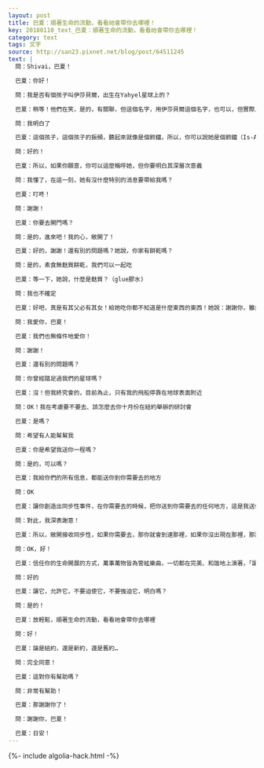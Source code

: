 ```yaml
---
layout: post
title: 巴夏：順著生命的流動，看看祂會帶你去哪裡！
key: 20180110_text_巴夏：順著生命的流動，看看祂會帶你去哪裡！
category: text
tags: 文字
source: http://san23.pixnet.net/blog/post/64511245
text: |
  問：Shivai，巴夏！

  巴夏：你好！

  問：我是否有個孩子叫伊莎貝爾，出生在Yahyel星球上的？

  巴夏：稍等！他們在笑，是的，有關聯，但這個名字，用伊莎貝爾這個名字，也可以，但實際上，這不是個名字

  問：我明白了

  巴夏：這個孩子，這個孩子的振頻，聽起來就像是個鈴鐺，所以，你可以說她是個鈴鐺（Is-A-Belle)

  問：好的！

  巴夏：所以，如果你願意，你可以這麼稱呼她，但你要明白其深層次意義

  問：我懂了，在這一刻，她有沒什麼特別的消息要帶給我嗎？

  巴夏：叮咚！

  問：謝謝！

  巴夏：你要去開門嗎？

  問：是的，進來吧！我的心，敞開了！

  巴夏：好的，謝謝！還有別的問題嗎？她說，你家有餅乾嗎？

  問：是的，素食無麩質餅乾，我們可以一起吃

  巴夏：等一下，她說，什麼是麩質？（glue膠水)

  問：我也不確定

  巴夏：好吧，真是有其父必有其女！給她吃你都不知道是什麼東西的東西！她說：謝謝你，雖然沒有麩質可吃，雖然你也不知道為什麼

  問：我愛你，巴夏！

  巴夏：我們也無條件地愛你！

  問：謝謝！

  巴夏：還有別的問題嗎？

  問：你曾經踏足過我們的星球嗎？

  巴夏：沒！但我終究會的，目前為止，只有我的飛船停靠在地球表面附近

  問：OK！我在考慮要不要去、該怎麼去你十月份在紐約舉辦的研討會

  巴夏：是嗎？

  問：希望有人能幫幫我

  巴夏：你是希望我送你一程嗎？

  問：是的，可以嗎？

  巴夏：我給你們的所有信息，都能送你到你需要去的地方

  問：OK

  巴夏：讓你創造出同步性事件，在你需要去的時候，把你送到你需要去的任何地方，這是我送你們的方式

  問：對此，我深表謝意！

  巴夏：所以，敞開接收同步性，如果你需要去，那你就會到達那裡，如果你沒出現在那裡，那說明你不需要去

  問：OK，好！

  巴夏：信任你的生命開展的方式，萬事萬物皆為管絃樂曲，一切都在完美、和諧地上演著，「讓」每個音符敲打在該是的位置，你不需要「使」它們敲打，你只需要保持在你的最高興奮的狀態，如果這種狀態包括：你會在XX時候出現在XX地方，那根據其定義，事情將會如此發展

  問：好的

  巴夏：讓它，允許它，不要迫使它，不要強迫它，明白嗎？

  問：是的！

  巴夏：放輕鬆，順著生命的流動，看看祂會帶你去哪裡

  問：好！

  巴夏：論是紐約，還是新約，還是舊約…

  問：完全同意！

  巴夏：這對你有幫助嗎？

  問：非常有幫助！

  巴夏：那謝謝你了！

  問：謝謝你，巴夏！

  巴夏：日安！
---
```


{%- include algolia-hack.html -%}
